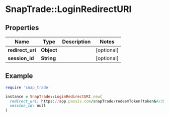 # SnapTrade::LoginRedirectURI

## Properties

| Name | Type | Description | Notes |
| ---- | ---- | ----------- | ----- |
| **redirect_uri** | **Object** |  | [optional] |
| **session_id** | **String** |  | [optional] |

## Example

```ruby
require 'snap_trade'

instance = SnapTrade::LoginRedirectURI.new(
  redirect_uri: https://app.passiv.com/snapTrade/redeemToken?token&#x3D;this$token1does2ntactu4allyexist&#x3D;&#x3D;&amp;clientId&#x3D;example,
  session_id: null
)
```


